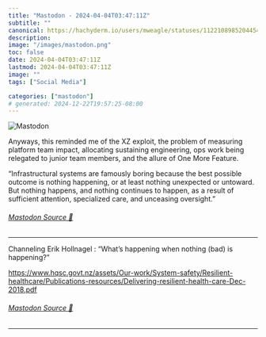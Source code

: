 ```yaml
---
title: "Mastodon - 2024-04-04T03:47:11Z"
subtitle: ""
canonical: https://hachyderm.io/users/mweagle/statuses/112210898520445475
description:
image: "/images/mastodon.png"
toc: false
date: 2024-04-04T03:47:11Z
lastmod: 2024-04-04T03:47:11Z
image: ""
tags: ["Social Media"]

categories: ["mastodon"]
# generated: 2024-12-22T19:57:25-08:00
---
```

![Mastodon](/images/mastodon.png)

<p>Anyways, this reminded me of the XZ exploit, the problem of measuring platform team impact, allocating sustaining engineering, ops work being relegated to junior team members, and the allure of One More Feature.</p><p>“Infrastructural systems are famously boring because the best possible outcome is nothing happening, or at least nothing unexpected or untoward. But nothing happens, and nothing continues to happen, as a result of sufficient attention, specialized care, and unceasing oversight.”</p>


###### [Mastodon Source 🐘](https://hachyderm.io/@mweagle/112210898520445475)

___

<p>Channeling Erik Hollnagel : “What’s happening when nothing (bad) is happening?”</p><p><a href="https://www.hqsc.govt.nz/assets/Our-work/System-safety/Resilient-healthcare/Publications-resources/Delivering-resilient-health-care-Dec-2018.pdf" target="_blank" rel="nofollow noopener noreferrer" translate="no"><span class="invisible">https://www.</span><span class="ellipsis">hqsc.govt.nz/assets/Our-work/S</span><span class="invisible">ystem-safety/Resilient-healthcare/Publications-resources/Delivering-resilient-health-care-Dec-2018.pdf</span></a></p>


###### [Mastodon Source 🐘](https://hachyderm.io/@mweagle/112210915085265832)

___
